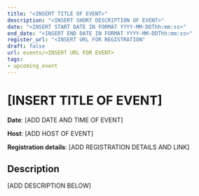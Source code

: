 ```yaml
---
title: "<INSERT TITLE OF EVENT>"
description: "<INSERT SHORT DESCRIPTION OF EVENT>"
date: "<INSERT START DATE IN FORMAT YYYY-MM-DDThh:mm:ss>"
end_date: "<INSERT END DATE IN FORMAT YYYY-MM-DDThh:mm:ss>"
register_url: "<INSERT URL FOR REGISTRATION"
draft: false
url: events/<INSERT URL FOR EVENT>
tags:
- upcoming_event
---
```


# [INSERT TITLE OF EVENT]
**Date**: [ADD DATE AND TIME OF EVENT]

**Host**: [ADD HOST OF EVENT]

**Registration details**: [ADD REGISTRATION DETAILS AND LINK]

## Description

[ADD DESCRIPTION BELOW]


